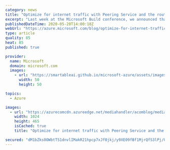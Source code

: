 ```yaml
---
category: news
title: "Optimize for internet traffic with Peering Service and the routing preference option"
excerpt: "Last week at the Microsoft Build conference, we announced that Azure Peering Service is now generally available. We also introduced “routing preference,” a new option for our customers to further architect and optimize their traffic to and from Azure over the “public Internet.”\r\n\r\nNetworking is a critical"
publishedDateTime: 2020-05-28T14:00:18Z
webUrl: "https://azure.microsoft.com/blog/optimize-for-internet-traffic-with-peering-service-and-the-routing-preference-option/"
type: article
quality: 85
heat: 85
published: true

provider:
  name: Microsoft
  domain: microsoft.com
  images:
    - url: "https://smartableai.github.io/microsoft-azure/assets/images/organizations/microsoft.com-50x50.jpg"
      width: 50
      height: 50

topics:
  - Azure

images:
  - url: "https://azurecomcdn.azureedge.net/mediahandler/acomblog/media/Default/blog/bb04df39-5a78-4b0d-bfe9-f654127736da.png"
    width: 1024
    height: 465
    isCached: true
    title: "Optimize for internet traffic with Peering Service and the routing preference option"

secured: "dM1bZks0OWbtTS1dnvlIMakR21hpcp7xJf0jkj/y9XE09fBf1MjrQfS3lPj/UeBH75VYqX1ftMeJ+C3rpM/cyQC0SY+xQIEt/Mna+Ad9Ml0ML/Bjo8QzJ8yHu9dGQ4VFR65taaGV08ZbIkrLQ1ZpuBZMiafgN5ldIgEte2GTUMiiG/pos7zvOBJ4B2ewabXSx7TITjTCa56qzjqRKOVYuld2Vq7M4Ww8trigNGU0L5e0gg12nwuEXUfnxyjk8lOQ+bibtS2QO0jrJd84bAuKaumUlWmwG1GEjf9X1xvqA/1eR45WGZtvhwE/n2KuUMRK2TzkJTZUw1shoXXLKZM+ww==;ccLhvT8uKfzeu8xpRHdm5g=="
---
```


